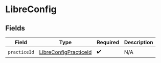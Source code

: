 # LibreConfig


## Fields

| Field                                                                 | Type                                                                  | Required                                                              | Description                                                           |
| --------------------------------------------------------------------- | --------------------------------------------------------------------- | --------------------------------------------------------------------- | --------------------------------------------------------------------- |
| `practiceId`                                                          | [LibreConfigPracticeId](../../models/shared/libreconfigpracticeid.md) | :heavy_check_mark:                                                    | N/A                                                                   |